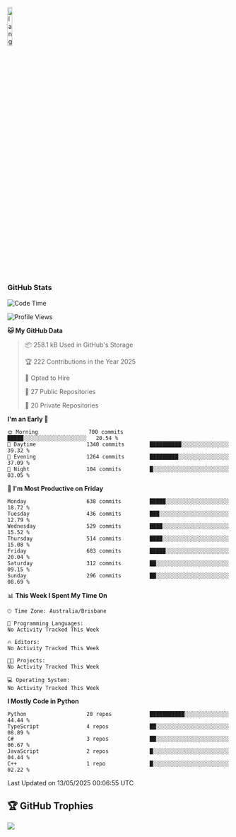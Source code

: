 <p align="left"><img width=15%" src="https://github.com/alansmathew/alansmathew/raw/master/lang.gif" alt="lang image here" /></p>

# <h3 align="left">GitHub Stats</h3>

<!--START_SECTION:waka-->
![Code Time](http://img.shields.io/badge/Code%20Time-571%20hrs%2055%20mins-blue)

![Profile Views](http://img.shields.io/badge/Profile%20Views-4-blue)

**🐱 My GitHub Data** 

> 📦 258.1 kB Used in GitHub's Storage 
 > 
> 🏆 222 Contributions in the Year 2025
 > 
> 💼 Opted to Hire
 > 
> 📜 27 Public Repositories 
 > 
> 🔑 20 Private Repositories 
 > 
**I'm an Early 🐤** 

```text
🌞 Morning                700 commits         █████░░░░░░░░░░░░░░░░░░░░   20.54 % 
🌆 Daytime                1340 commits        ██████████░░░░░░░░░░░░░░░   39.32 % 
🌃 Evening                1264 commits        █████████░░░░░░░░░░░░░░░░   37.09 % 
🌙 Night                  104 commits         █░░░░░░░░░░░░░░░░░░░░░░░░   03.05 % 
```
📅 **I'm Most Productive on Friday** 

```text
Monday                   638 commits         █████░░░░░░░░░░░░░░░░░░░░   18.72 % 
Tuesday                  436 commits         ███░░░░░░░░░░░░░░░░░░░░░░   12.79 % 
Wednesday                529 commits         ████░░░░░░░░░░░░░░░░░░░░░   15.52 % 
Thursday                 514 commits         ████░░░░░░░░░░░░░░░░░░░░░   15.08 % 
Friday                   683 commits         █████░░░░░░░░░░░░░░░░░░░░   20.04 % 
Saturday                 312 commits         ██░░░░░░░░░░░░░░░░░░░░░░░   09.15 % 
Sunday                   296 commits         ██░░░░░░░░░░░░░░░░░░░░░░░   08.69 % 
```


📊 **This Week I Spent My Time On** 

```text
🕑︎ Time Zone: Australia/Brisbane

💬 Programming Languages: 
No Activity Tracked This Week

🔥 Editors: 
No Activity Tracked This Week

🐱‍💻 Projects: 
No Activity Tracked This Week

💻 Operating System: 
No Activity Tracked This Week
```

**I Mostly Code in Python** 

```text
Python                   20 repos            ███████████░░░░░░░░░░░░░░   44.44 % 
TypeScript               4 repos             ██░░░░░░░░░░░░░░░░░░░░░░░   08.89 % 
C#                       3 repos             ██░░░░░░░░░░░░░░░░░░░░░░░   06.67 % 
JavaScript               2 repos             █░░░░░░░░░░░░░░░░░░░░░░░░   04.44 % 
C++                      1 repo              █░░░░░░░░░░░░░░░░░░░░░░░░   02.22 % 
```




 Last Updated on 13/05/2025 00:06:55 UTC
<!--END_SECTION:waka-->

## 🏆 GitHub Trophies

![](https://github-profile-trophy.vercel.app/?username=samh06&theme=discord&no-frame=true&no-bg=false&margin-w=4)
